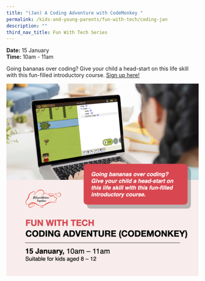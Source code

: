 ```yaml
---
title: "(Jan) A Coding Adventure with CodeMonkey "
permalink: /kids-and-young-parents/fun-with-tech/coding-jan
description: ""
third_nav_title: Fun With Tech Series
---
```

**Date:** 15 January
<br> **Time:** 10am - 11am

Going bananas over coding? Give your child a head-start on this life skill with this fun-filled introductory course. 
[Sign up here! ](https://go.gov.sg/kypcodingadventure-jan22)

![Coding workshop for kids](/images/15-Jan-kids.png)